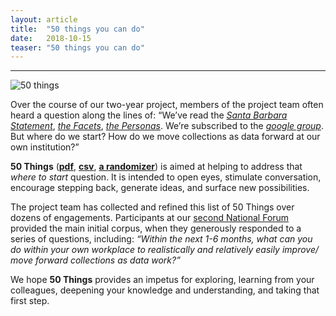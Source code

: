 ```yaml
---
layout: article
title:  "50 things you can do"
date:   2018-10-15 
teaser: "50 things you can do"
---
```

---
![50 things](http://collectionsasdata.github.io/50things/50-things-stamp-logo.png)

Over the course of our two-year project, members of the project team often heard a question along the lines of: “We’ve read the [*Santa Barbara Statement*](https://collectionsasdata.github.io/statement/), [*the Facets*](https://collectionsasdata.github.io/facets/), [*the Personas*](https://collectionsasdata.github.io/personas/). We’re subscribed to the [*google group*](https://groups.google.com/forum/#!forum/collectionsasdata). But where do we start? How do we move collections as data forward at our own institution?”

**50 Things** ([**pdf**](http://collectionsasdata.github.io/50things/50_things.pdf), [**csv**](http://collectionsasdata.github.io/50things/50things.csv), [**a randomizer**](https://collectionsasdata.github.io/50things/)) is aimed at helping to address that *where to start* question. It is intended to open eyes, stimulate conversation, encourage stepping back, generate ideas, and surface new possibilities. 

The project team has collected and refined this list of 50 Things over dozens of engagements. Participants at our [second National Forum](https://collectionsasdata.github.io/partners/) provided the main initial corpus, when they generously responded to a series of questions, including: *“Within the next 1-6 months, what can you do within your own workplace to realistically and relatively easily improve/ move forward collections as data work?”*

We hope **50 Things** provides an impetus for exploring, learning from your colleagues, deepening your knowledge and understanding, and taking that first step.
